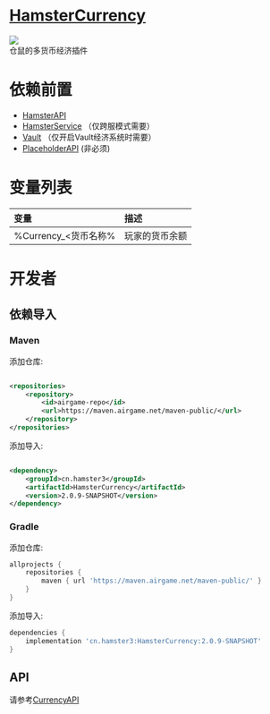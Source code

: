 # [HamsterCurrency](https://github.com/MiniDay/HamsterCurrency-Parent)

[![](https://jitpack.io/v/cn.hamster3/HamsterCurrency.svg)](https://jitpack.io/#cn.hamster3/HamsterCurrency)  
仓鼠的多货币经济插件

# 依赖前置

- [HamsterAPI](https://github.com/MiniDay/HamsterAPI/releases)
- [HamsterService](https://github.com/MiniDay/HamsterService/releases) （仅跨服模式需要）
- [Vault](https://www.spigotmc.org/resources/vault.34315/) （仅开启Vault经济系统时需要）
- [PlaceholderAPI](https://www.spigotmc.org/resources/placeholderapi.6245/) (非必须)

# 变量列表

| 变量               | 描述      |
|:-----------------|:--------|
| %Currency_<货币名称% | 玩家的货币余额 |

# 开发者

## 依赖导入

### Maven

添加仓库:

```xml

<repositories>
    <repository>
        <id>airgame-repo</id>
        <url>https://maven.airgame.net/maven-public/</url>
    </repository>
</repositories>
```

添加导入:

```xml

<dependency>
    <groupId>cn.hamster3</groupId>
    <artifactId>HamsterCurrency</artifactId>
    <version>2.0.9-SNAPSHOT</version>
</dependency>
```

### Gradle

添加仓库:

```groovy
allprojects {
    repositories {
        maven { url 'https://maven.airgame.net/maven-public/' }
    }
}
```

添加导入:

```groovy
dependencies {
    implementation 'cn.hamster3:HamsterCurrency:2.0.9-SNAPSHOT'
}
```

## API

请参考[CurrencyAPI](/currency-plugin/src/main/java/cn/hamster3/currency/api/CurrencyAPI.java)

